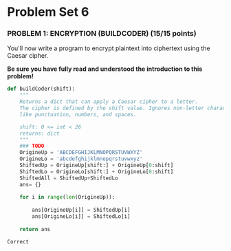 # Problem Set 6

### PROBLEM 1: ENCRYPTION (BUILDCODER)  (15/15 points)

You'll now write a program to encrypt plaintext into ciphertext using the Caesar cipher.

**Be sure you have fully read and understood the introduction to this problem!**

```python
def buildCoder(shift):
    """
    Returns a dict that can apply a Caesar cipher to a letter.
    The cipher is defined by the shift value. Ignores non-letter characters
    like punctuation, numbers, and spaces.

    shift: 0 <= int < 26
    returns: dict
    """
    ### TODO
    OrigineUp = 'ABCDEFGHIJKLMNOPQRSTUVWXYZ'
    OrigineLo = 'abcdefghijklmnopqrstuvwxyz'
    ShiftedUp = OrigineUp[shift:] + OrigineUp[0:shift]
    ShiftedLo = OrigineLo[shift:] + OrigineLo[0:shift]
    ShiftedAll = ShiftedUp+ShiftedLo
    ans= {}
    
    for i in range(len(OrigineUp)):
        
        ans[OrigineUp[i]] = ShiftedUp[i]
        ans[OrigineLo[i]] = ShiftedLo[i] 
    
    return ans 

```

	Correct
